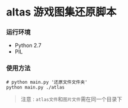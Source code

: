 # altas 游戏图集还原脚本

### 运行环境
- Python 2.7
- PIL

### 使用方法

```
# python main.py '还原文件文件夹'
python main.py ./atlas
```
> 注意 : `atlas文件`和`图片文件`需在同一个目录下
